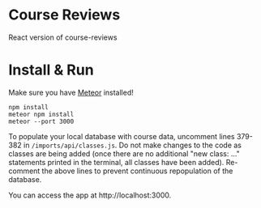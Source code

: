 # Course Reviews
React version of course-reviews

# Install & Run
Make sure you have [Meteor](https://www.meteor.com) installed!

    npm install
    meteor npm install
    meteor --port 3000

To populate your local database with course data, uncomment lines 379-382 in `/imports/api/classes.js`. Do not make changes to the code as classes are being added (once there are no additional "new class: ..." statements printed in the terminal, all classes have been added). Re-comment the above lines to prevent continuous repopulation of the database.

You can access the app at http://localhost:3000.

